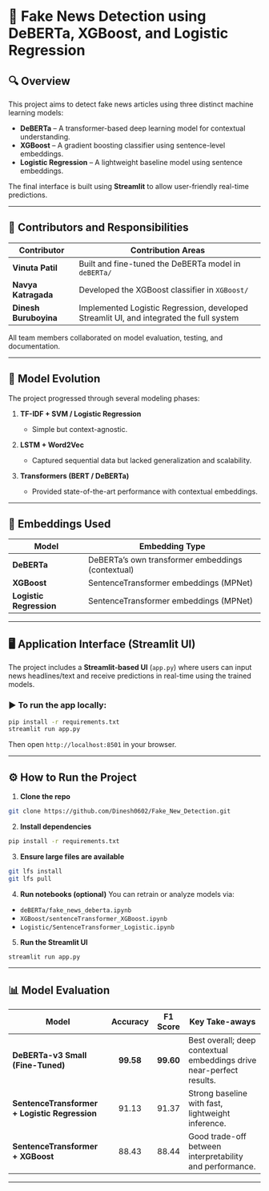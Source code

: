 # 📰 Fake News Detection using DeBERTa, XGBoost, and Logistic Regression



## 🔍 Overview

This project aims to detect fake news articles using three distinct machine learning models:
- **DeBERTa** – A transformer-based deep learning model for contextual understanding.
- **XGBoost** – A gradient boosting classifier using sentence-level embeddings.
- **Logistic Regression** – A lightweight baseline model using sentence embeddings.

The final interface is built using **Streamlit** to allow user-friendly real-time predictions.

---

## 👥 Contributors and Responsibilities

| Contributor            | Contribution Areas                                |
|------------------------|---------------------------------------------------|
| **Vinuta Patil**       | Built and fine-tuned the DeBERTa model in `deBERTa/` |
| **Navya Katragada**     | Developed the XGBoost classifier in `XGBoost/`        |
| **Dinesh Buruboyina**  | Implemented Logistic Regression, developed Streamlit UI, and integrated the full system |

All team members collaborated on model evaluation, testing, and documentation.

---

## 🧪 Model Evolution

The project progressed through several modeling phases:

1. **TF-IDF + SVM / Logistic Regression**  
   - Simple but context-agnostic.

2. **LSTM + Word2Vec**  
   - Captured sequential data but lacked generalization and scalability.

3. **Transformers (BERT / DeBERTa)**  
   - Provided state-of-the-art performance with contextual embeddings.



---

## 🔡 Embeddings Used

| Model               | Embedding Type                         |
|---------------------|----------------------------------------|
| **DeBERTa**         | DeBERTa’s own transformer embeddings (contextual) |
| **XGBoost**         | SentenceTransformer embeddings (MPNet) |
| **Logistic Regression** | SentenceTransformer embeddings (MPNet) |

---



## 🖥️ Application Interface (Streamlit UI)

The project includes a **Streamlit-based UI** (`app.py`) where users can input news headlines/text and receive predictions in real-time using the trained models.

### ▶️ To run the app locally:
```bash
pip install -r requirements.txt
streamlit run app.py
```

Then open `http://localhost:8501` in your browser.

---

## ⚙️ How to Run the Project

1. **Clone the repo**
```bash
git clone https://github.com/Dinesh0602/Fake_New_Detection.git
```

2. **Install dependencies**
```bash
pip install -r requirements.txt
```

3. **Ensure large files are available**
```bash
git lfs install
git lfs pull
```

4. **Run notebooks (optional)**
You can retrain or analyze models via:
- `deBERTa/fake_news_deberta.ipynb`
- `XGBoost/sentenceTransformer_XGBoost.ipynb`
- `Logistic/SentenceTransformer_Logistic.ipynb`

5. **Run the Streamlit UI**
```bash
streamlit run app.py
```

---

## 📊 Model Evaluation

| Model                                                  | Accuracy | F1 Score | Key Take-aways                                                  |
|--------------------------------------------------------|:-------:|:-------:|----------------------------------------------------------------|
| **DeBERTa-v3 Small (Fine-Tuned)**                      | **99.58** | **99.60** | Best overall; deep contextual embeddings drive near-perfect results. |
| **SentenceTransformer + Logistic Regression**          | 91.13   | 91.37   | Strong baseline with fast, lightweight inference.              |
| **SentenceTransformer + XGBoost**                      | 88.43   | 88.44   | Good trade-off between interpretability and performance.       |


---



